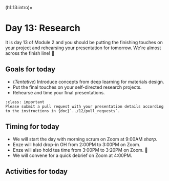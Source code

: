 (h1:13:intro)=
# Day 13: Research

It is day 13 of Module 2 and you should be putting the finishing touches on your project and rehearsing your presentation for tomorrow.
We're almost across the finish line! 🏁



## Goals for today

- (_Tentative_) Introduce concepts from deep learning for materials design.
- Put the final touches on your self-directed research projects.
- Rehearse and time your final presentations.

```{admonition} Milestone
:class: important
Please submit a pull request with your presentation details according to the instructions in {doc}`../12/pull_requests`.
```


## Timing for today

- We will start the day with morning scrum on Zoom at 9:00AM _sharp_.
- Enze will hold drop-in OH from 2:00PM to 3:00PM on Zoom.
- Enze will also hold tea time from 3:00PM to 3:20PM on Zoom. 🍵
- We will convene for a quick debrief on Zoom at 4:00PM.



## Activities for today

```{tableofcontents}
```



